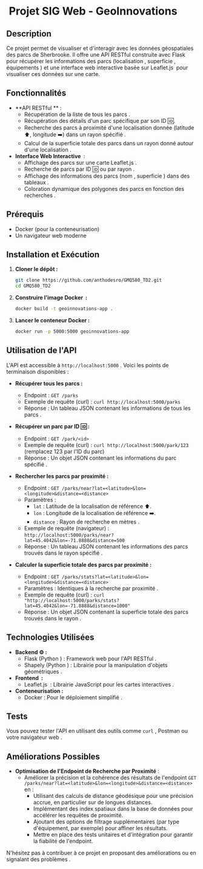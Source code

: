 # ️ Projet SIG Web - GeoInnovations ️

## Description

Ce projet permet de visualiser et d'interagir avec les données géospatiales des parcs de Sherbrooke. Il offre une API RESTful  construite avec Flask  pour récupérer les informations des parcs (localisation , superficie , équipements ️) et une interface web interactive basée sur Leaflet.js ️ pour visualiser ces données sur une carte.

## Fonctionnalités

* **API RESTful ** :
    * Récupération de la liste de tous les parcs .
    * Récupération des détails d'un parc spécifique par son ID 🆔.
    * Recherche des parcs à proximité d'une localisation donnée (latitude ⬆️, longitude ➡️) dans un rayon spécifié .
    * Calcul de la superficie totale des parcs dans un rayon donné autour d'une localisation .
* **Interface Web Interactive ️** :
    * Affichage des parcs sur une carte Leaflet.js .
    * Recherche de parcs par ID 🆔 ou par rayon .
    * Affichage des informations des parcs (nom , superficie ) dans des tableaux .
    * Coloration dynamique des polygones des parcs en fonction des recherches .

## Prérequis

* Docker  (pour la conteneurisation)
* Un navigateur web moderne 

## Installation et Exécution

1.  **Cloner le dépôt  :**

    ```bash
    git clone https://github.com/anthodesro/GMQ580_TD2.git
    cd GMQ580_TD2
    ```

2.  **Construire l'image Docker ️ :**

    ```bash
    docker build -t geoinnovations-app .
    ```

3.  **Lancer le conteneur Docker  :**

    ```bash
    docker run -p 5000:5000 geoinnovations-app
    ```

## Utilisation de l'API

L'API est accessible à `http://localhost:5000` . Voici les points de terminaison disponibles :

* **Récupérer tous les parcs  :**

    * Endpoint : `GET /parks`
    * Exemple de requête (curl) : `curl http://localhost:5000/parks`
    * Réponse : Un tableau JSON contenant les informations de tous les parcs .

* **Récupérer un parc par ID 🆔 :**

    * Endpoint : `GET /park/<id>`
    * Exemple de requête (curl) : `curl http://localhost:5000/park/123` (remplacez 123 par l'ID du parc)
    * Réponse : Un objet JSON contenant les informations du parc spécifié .

* **Rechercher les parcs par proximité  :**

    * Endpoint : `GET /parks/near?lat=<latitude>&lon=<longitude>&distance=<distance>`
    * Paramètres :
        * `lat` : Latitude de la localisation de référence ⬆️.
        * `lon` : Longitude de la localisation de référence ➡️.
        * `distance` : Rayon de recherche en mètres .
    * Exemple de requête (navigateur) : `http://localhost:5000/parks/near?lat=45.4042&lon=-71.8888&distance=500`
    * Réponse : Un tableau JSON contenant les informations des parcs trouvés dans le rayon spécifié ️.

* **Calculer la superficie totale des parcs par proximité  :**

    * Endpoint : `GET /parks/stats?lat=<latitude>&lon=<longitude>&distance=<distance>`
    * Paramètres : Identiques à la recherche par proximité .
    * Exemple de requête (curl) : `curl "http://localhost:5000/parks/stats?lat=45.4042&lon=-71.8888&distance=1000"`
    * Réponse : Un objet JSON contenant la superficie totale des parcs trouvés dans le rayon .

## Technologies Utilisées

* **Backend ⚙️ :**
    * Flask (Python ) : Framework web pour l'API RESTful .
    * Shapely (Python ) : Librairie pour la manipulation d'objets géométriques .
* **Frontend ️ :**
    * Leaflet.js ️ : Librairie JavaScript pour les cartes interactives .
* **Conteneurisation  :**
    * Docker  : Pour le déploiement simplifié .

## Tests

Vous pouvez tester l'API en utilisant des outils comme `curl` , Postman  ou votre navigateur web .

## Améliorations Possibles

* **Optimisation de l'Endpoint de Recherche par Proximité** :
    * Améliorer la précision et la cohérence des résultats de l'endpoint `GET /parks/near?lat=<latitude>&lon=<longitude>&distance=<distance>` en :
        * Utilisant des calculs de distance géodésique pour une précision accrue, en particulier sur de longues distances.
        * Implémentant des index spatiaux dans la base de données pour accélérer les requêtes de proximité.
        * Ajoutant des options de filtrage supplémentaires (par type d'équipement, par exemple) pour affiner les résultats.
        * Mettre en place des tests unitaires et d'intégration pour garantir la fiabilité de l'endpoint.

N'hésitez pas à contribuer à ce projet en proposant des améliorations ou en signalant des problèmes .